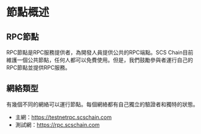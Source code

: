 # 節點概述

## RPC節點
RPC節點是RPC服務提供者，為開發人員提供公共的RPC端點。SCS Chain目前維護一個公共節點，任何人都可以免費使用。但是，我們鼓勵參與者運行自己的RPC節點並提供RPC服務。

## 網絡類型
有幾個不同的網絡可以運行節點。每個網絡都有自己獨立的驗證者和獨特的狀態。

* 主網：https://testnetrpc.scschain.com
* 測試網：https://rpc.scschain.com